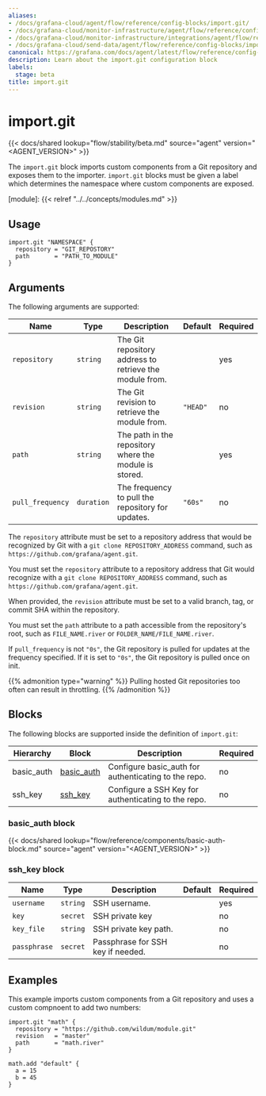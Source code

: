 ```yaml
---
aliases:
- /docs/grafana-cloud/agent/flow/reference/config-blocks/import.git/
- /docs/grafana-cloud/monitor-infrastructure/agent/flow/reference/config-blocks/import.git/
- /docs/grafana-cloud/monitor-infrastructure/integrations/agent/flow/reference/config-blocks/import.git/
- /docs/grafana-cloud/send-data/agent/flow/reference/config-blocks/import.git/
canonical: https://grafana.com/docs/agent/latest/flow/reference/config-blocks/import.git/
description: Learn about the import.git configuration block
labels:
  stage: beta
title: import.git
---
```


# import.git

{{< docs/shared lookup="flow/stability/beta.md" source="agent" version="<AGENT_VERSION>" >}}

The `import.git` block imports custom components from a Git repository and exposes them to the importer. `import.git` blocks must be given a label which determines the namespace where custom components are exposed.

[module]: {{< relref "../../concepts/modules.md" >}}

## Usage

```river
import.git "NAMESPACE" {
  repository = "GIT_REPOSTORY"
  path       = "PATH_TO_MODULE"
}
```

## Arguments

The following arguments are supported:

Name | Type | Description | Default | Required
---- | ---- | ----------- | ------- | --------
`repository` | `string` | The Git repository address to retrieve the module from. | | yes
`revision` | `string` | The Git revision to retrieve the module from. | `"HEAD"` | no
`path` | `string` | The path in the repository where the module is stored. | | yes
`pull_frequency` | `duration` | The frequency to pull the repository for updates. | `"60s"` | no

The `repository` attribute must be set to a repository address that would be
recognized by Git with a `git clone REPOSITORY_ADDRESS` command, such as
`https://github.com/grafana/agent.git`.

You must set the `repository` attribute to a repository address that Git would recognize
with a `git clone REPOSITORY_ADDRESS` command, such as `https://github.com/grafana/agent.git`.

When provided, the `revision` attribute must be set to a valid branch, tag, or
commit SHA within the repository.

You must set the `path` attribute to a path accessible from the repository's root,
such as `FILE_NAME.river` or `FOLDER_NAME/FILE_NAME.river`.

If `pull_frequency` is not `"0s"`, the Git repository is pulled for
updates at the frequency specified. If it is set to `"0s"`, the Git repository is pulled once on init.

{{% admonition type="warning" %}}
Pulling hosted Git repositories too often can result in throttling.
{{% /admonition %}}

## Blocks

The following blocks are supported inside the definition of `import.git`:

Hierarchy        | Block      | Description | Required
---------------- | ---------- | ----------- | --------
basic_auth | [basic_auth][] | Configure basic_auth for authenticating to the repo. | no
ssh_key | [ssh_key][] | Configure a SSH Key for authenticating to the repo. | no

[basic_auth]: #basic_auth-block
[ssh_key]: #ssh_key-block

### basic_auth block

{{< docs/shared lookup="flow/reference/components/basic-auth-block.md" source="agent" version="<AGENT_VERSION>" >}}

### ssh_key block

Name | Type | Description | Default | Required
---- | ---- | ----------- | ------- | --------
`username`  | `string` | SSH username. | | yes
`key`       | `secret` | SSH private key | | no
`key_file`  | `string` | SSH private key path. | | no
`passphrase` | `secret` | Passphrase for SSH key if needed. | | no

## Examples

This example imports custom components from a Git repository and uses a custom compnoent to add two numbers:

```river
import.git "math" {
  repository = "https://github.com/wildum/module.git"
  revision   = "master"
  path       = "math.river"
}

math.add "default" {
  a = 15
  b = 45
}
```
